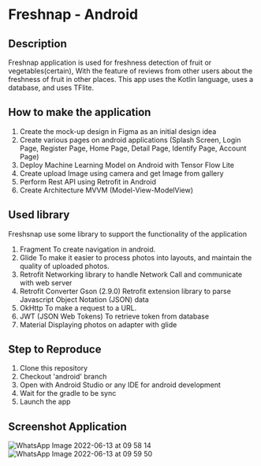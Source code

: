 Freshnap - Android
==
Description
--
Freshnap application is used for freshness detection of fruit or vegetables(certain), With the feature of reviews from other users about the freshness of fruit in other places. This app uses the Kotlin language, uses a database, and uses TFlite.

How to make the application
--
1. Create the mock-up design in Figma as an initial design idea
2. Create various pages on android applications (Splash Screen, Login Page, Register Page, Home Page, Detail Page, Identify Page, Account Page)
3. Deploy Machine Learning Model on Android with Tensor Flow Lite
4. Create upload Image using camera and get Image from gallery
5. Perform Rest API using Retrofit in Android
6. Create Architecture MVVM (Model-View-ModelView)

Used library
--
Freshsnap use some library to support the functionality of the application
1. Fragment
To create navigation in android.
2. Glide
To make it easier to process photos into layouts, and maintain the quality of uploaded photos.
3. Retrofit
Networking library to handle Network Call and communicate with web server
4. Retrofit Converter Gson (2.9.0)
Retrofit extension library to parse Javascript Object Notation (JSON) data
5. OkHttp
To make a request to a URL.
6. JWT (JSON Web Tokens)
To retrieve token from database
7. Material
Displaying photos on adapter with glide


Step to Reproduce
--
1. Clone this repository
2. Checkout 'android' branch
3. Open with Android Studio or any IDE for android development
4. Wait for the gradle to be sync
5. Launch the app

Screenshot Application
--
![WhatsApp Image 2022-06-13 at 09 58 14](https://user-images.githubusercontent.com/63099572/173271730-c3cd52b7-ef7c-4300-9cc2-00f935751dd5.jpeg)
![WhatsApp Image 2022-06-13 at 09 59 50](https://user-images.githubusercontent.com/63099572/173271851-881da915-7fee-428c-b3c0-15d0833bebe6.jpeg)



